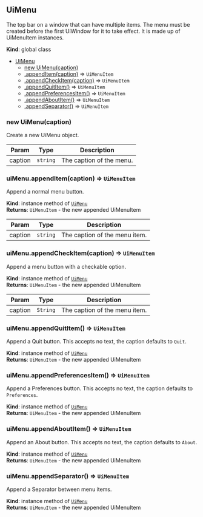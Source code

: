 
<a id="uimenu"></a>
## UiMenu
The top bar on a window that can have multiple items.
The menu must be created before the first UiWindow for it to take effect.
It is made up of UiMenuItem instances.

**Kind**: global class  

* [UiMenu](#UiMenu)
    * [new UiMenu(caption)](#new_UiMenu_new)
    * [.appendItem(caption)](#UiMenu_appendItem) ⇒ <code>UiMenuItem</code>
    * [.appendCheckItem(caption)](#UiMenu_appendCheckItem) ⇒ <code>UiMenuItem</code>
    * [.appendQuitItem()](#UiMenu_appendQuitItem) ⇒ <code>UiMenuItem</code>
    * [.appendPreferencesItem()](#UiMenu_appendPreferencesItem) ⇒ <code>UiMenuItem</code>
    * [.appendAboutItem()](#UiMenu_appendAboutItem) ⇒ <code>UiMenuItem</code>
    * [.appendSeparator()](#UiMenu_appendSeparator) ⇒ <code>UiMenuItem</code>


<a id="new_uimenu_new"></a>
### new UiMenu(caption)
Create a new UiMenu object.


| Param | Type | Description |
| --- | --- | --- |
| caption | <code>string</code> | The caption of the menu. |


<a id="uimenu_appenditem"></a>
### uiMenu.appendItem(caption) ⇒ <code>UiMenuItem</code>
Append a normal menu button.

**Kind**: instance method of [<code>UiMenu</code>](#UiMenu)  
**Returns**: <code>UiMenuItem</code> - the new appended UiMenuItem  

| Param | Type | Description |
| --- | --- | --- |
| caption | <code>string</code> | The caption of the menu item. |


<a id="uimenu_appendcheckitem"></a>
### uiMenu.appendCheckItem(caption) ⇒ <code>UiMenuItem</code>
Append a menu button with a checkable option.

**Kind**: instance method of [<code>UiMenu</code>](#UiMenu)  
**Returns**: <code>UiMenuItem</code> - the new appended UiMenuItem  

| Param | Type | Description |
| --- | --- | --- |
| caption | <code>String</code> | The caption of the menu item. |


<a id="uimenu_appendquititem"></a>
### uiMenu.appendQuitItem() ⇒ <code>UiMenuItem</code>
Append a Quit button. This accepts no text, the caption defaults
to `Quit`.

**Kind**: instance method of [<code>UiMenu</code>](#UiMenu)  
**Returns**: <code>UiMenuItem</code> - the new appended UiMenuItem  

<a id="uimenu_appendpreferencesitem"></a>
### uiMenu.appendPreferencesItem() ⇒ <code>UiMenuItem</code>
Append a Preferences button. This accepts no text, the caption
defaults to `Preferences`.

**Kind**: instance method of [<code>UiMenu</code>](#UiMenu)  
**Returns**: <code>UiMenuItem</code> - the new appended UiMenuItem  

<a id="uimenu_appendaboutitem"></a>
### uiMenu.appendAboutItem() ⇒ <code>UiMenuItem</code>
Append an About button. This accepts no text, the caption
defaults to `About`.

**Kind**: instance method of [<code>UiMenu</code>](#UiMenu)  
**Returns**: <code>UiMenuItem</code> - the new appended UiMenuItem  

<a id="uimenu_appendseparator"></a>
### uiMenu.appendSeparator() ⇒ <code>UiMenuItem</code>
Append a Separator between menu items.

**Kind**: instance method of [<code>UiMenu</code>](#UiMenu)  
**Returns**: <code>UiMenuItem</code> - the new appended UiMenuItem  
